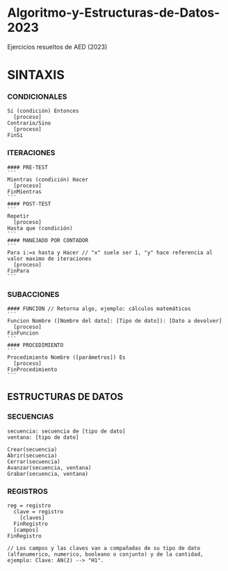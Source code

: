 # Algoritmo-y-Estructuras-de-Datos-2023
Ejercicios resueltos de AED (2023)

# SINTAXIS

  ### CONDICIONALES
  ```
  Si (condición) Entonces
    [proceso]
  Contrario/Sino
    [proceso]
  FinSi
  ```
  
  ### ITERACIONES
    #### PRE-TEST
    ```
    Mientras (condición) Hacer
      [proceso]
    FinMientras
    ```
    #### POST-TEST
    ```
    Repetir
      [proceso]
    Hasta que (condición)
    ```
    #### MANEJADO POR CONTADOR
    ```
    Para i:=x hasta y Hacer // "x" suele ser 1, "y" hace referencia al valor maximo de iteraciones
      [proceso]
    FinPara
    ```
  
  ### SUBACCIONES
    #### FUNCION // Retorna algo, ejemplo: cálculos matemáticos
    ```
    Funcion Nombre ([Nombre del dato]: [Tipo de dato]): [Dato a devolver]
      [proceso]
    FinFuncion
    ```
    #### PROCEDIMIENTO
    ```
    Procedimiento Nombre ([parámetros]) Es
      [proceso]
    FinProcedimiento
    ```
  
## ESTRUCTURAS DE DATOS

  ### SECUENCIAS
  ```
  secuencia: secuencia de [tipo de dato]
  ventana: [tipo de dato]

  Crear(secuencia)
  Abrir(secuencia)
  Cerrar(secuencia)
  Avanzar(secuencia, ventana)
  Grabar(secuencia, ventana)
  ```

  ### REGISTROS
  ```
  reg = registro
    clave = registro
      [claves]
    FinRegistro
    [campos]
  FinRegistro

  // Los campos y las claves van a compañadas de su tipo de dato (alfanumerico, numerico, booleano o conjunto) y de la cantidad, ejemplo: Clave: AN(2) --> "H1".
  ```
